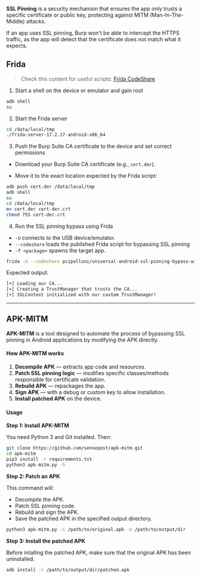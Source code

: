 **SSL Pinning** is a security mechanism that ensures the app only trusts a specific certificate or public key, protecting against MITM (Man-In-The-Middle) attacks.

If an app uses SSL pinning, Burp won't be able to intercept the HTTPS traffic, as the app will detect that the certificate does not match what it expects.


## Frida 

> Check this content for useful scripts: [Frida CodeShare](https://codeshare.frida.re/@pcipolloni/universal-android-ssl-pinning-bypass-with-frida/)

1. Start a shell on the device or emulator and gain root
```bash
adb shell
su
```

2. Start the Frida server
```bash
cd /data/local/tmp
./frida-server-17.2.17-android-x86_64
```

3. Push the Burp Suite CA certificate to the device and set correct permissions

- Download your Burp Suite CA certificate (e.g., `cert.der`).
    
- Move it to the exact location expected by the Frida script:
```bash
adb push cert.der /data/local/tmp
adb shell
su
cd /data/local/tmp
mv cert.der cert-der.crt
chmod 755 cert-der.crt
```

4. Run the SSL pinning bypass using Frida

- `-U` connects to the USB device/emulator.
- `--codeshare` loads the published Frida script for bypassing SSL pinning    
- `-f <package>` spawns the target app.

```bash
frida -U --codeshare pcipolloni/universal-android-ssl-pinning-bypass-with-frida -f <package>
```

Expected output:
```bash
[+] Loading our CA...
[+] Creating a TrustManager that trusts the CA...
[+] SSLContext initialized with our custom TrustManager!
```


---

## APK-MITM
**APK-MITM** is a tool designed to automate the process of bypassing SSL pinning in Android applications by modifying the APK directly.

#### How APK-MITM works

1. **Decompile APK** — extracts app code and resources.
2. **Patch SSL pinning logic** — modifies specific classes/methods responsible for certificate validation.
3. **Rebuild APK** — repackages the app.
4. **Sign APK** — with a debug or custom key to allow installation.
5. **Install patched APK** on the device.


#### Usage

**Step 1: Install APK-MITM**

You need Python 3 and Git installed. Then:
```bash
git clone https://github.com/sensepost/apk-mitm.git
cd apk-mitm
pip3 install -r requirements.txt
python3 apk-mitm.py -h
``` 

**Step 2: Patch an APK**

This command will:

- Decompile the APK.
- Patch SSL pinning code.
- Rebuild and sign the APK.
- Save the patched APK in the specified output directory.
```bash
python3 apk-mitm.py -i /path/to/original.apk -o /path/to/output/dir
``` 

**Step 3: Install the patched APK**

Before intalling the patched APK, make sure that the original APK has been uninstalled.
```bash
adb install -r /path/to/output/dir/patched.apk
``` 



